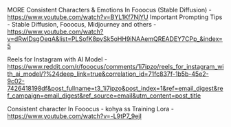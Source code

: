 MORE Consistent Characters & Emotions In Fooocus (Stable Diffusion) - https://www.youtube.com/watch?v=BYL1Kf7NjYU
Important Prompting Tips - Stable Diffusion, Fooocus, Midjourney and others - https://www.youtube.com/watch?v=dRwIDsgOeqA&list=PLSofK8pvSk5oHH9iNAAemQREADEY7CPp_&index=5


Reels for Instagram with AI Model - https://www.reddit.com/r/fooocus/comments/1i7ipzo/reels_for_instagram_with_ai_model/?%24deep_link=true&correlation_id=71fc837f-1b5b-45e2-9c02-7426418198df&post_fullname=t3_1i7ipzo&post_index=1&ref=email_digest&ref_campaign=email_digest&ref_source=email&utm_content=post_title

Consistent character In Fooocus - kohya ss Training Lora - https://www.youtube.com/watch?v=-L9tP7_9ejI

